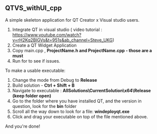 ## QTVS_withUI_cpp

A simple skeleton application for QT Creator x Visual studio users. 

1. Integrate QT in visual studio ( video tutorial : https://www.youtube.com/watch?v=rH2Kq2BIGVs&t=951s&ab_channel=Steve_UKG)
2. Create a QT Widget Application
3. Copy main.cpp , **ProjectName.h and ProjectName.cpp - those are a must**
4. Run for to see if issues.

To make a usable executable:

1. Change the mode from Debug to **Release**
2. Build solution - **Ctrl + Shift + B**
3. Navigate to executable : **AllSolutions\CurrentSolution\x64\Release (keep folder open)**
4. Go to the folder where you have installed QT, and the version in question, look for the **bin** folder
5. Scroll all the way down to look for a file: **windeployqt.exe**
6. Click and drag your executable on top of the file mentioned above.

And you're done! 
